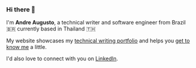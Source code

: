 ### Hi there 👋

I'm **Andre Augusto**, a technical writer and software engineer from Brazil 🇧🇷 currently based in Thailand 🇹🇭

My website showcases my [technical writing portfolio](https://www.thedaringwriter.net/portfolio) and helps you [get to know me](https://www.thedaringwriter.net/about) a little.

I'd also love to connect with you on [LinkedIn](https://www.linkedin.com/in/valongueiro/).

<!--
**valongueiro/valongueiro** is a ✨ _special_ ✨ repository because its `README.md` (this file) appears on your GitHub profile.

Here are some ideas to get you started:

- 🔭 I’m currently working on ...
- 🌱 I’m currently learning ...
- 👯 I’m looking to collaborate on ...
- 🤔 I’m looking for help with ...
- 💬 Ask me about ...
- 📫 How to reach me: ...
- 😄 Pronouns: ...
- ⚡ Fun fact: ...
-->
